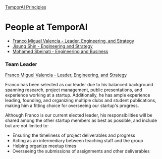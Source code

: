 [TemporAI Principles](./principles.md)

# People at TemporAI
- [Franco Miguel Valencia - Leader, Engineering, and Strategy](./francomiguel_valencia.md)
- [Jisung Shin - Engineering and Strategy](./jisung_shin.md)
- [Mohamed Sbeinati - Engineering and Business](./mohamed_sbeinati.md)

### Team Leader
[Franco Miguel Valencia - Leader, Engineering, and Strategy](./francomiguel_valencia.md)  

Franco has been selected as our leader due to his balanced background spanning research, project management, public presentations, and experience working at a startup. Additionally, he has ample experience leading, founding, and organizing multiple clubs and student publications, making him a fitting choice for overseeing our startup's progress.

Although Franco is our current elected leader, his responsibilities will be shared among the other startup members as best as possible, and include but are not limited to:
- Ensuring the timeliness of project deliverables and progress
- Acting as an intermediary between teaching staff and the group
- Helping organize meetup times
- Overseeing the submissions of assignments and other deliverables

